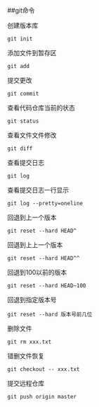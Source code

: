 ##git命令


创建版本库

	git init

添加文件到暂存区
	
	git add

提交更改

	git commit

查看代码仓库当前的状态

	git status

查看文件文件修改

	git diff

查看提交日志
	
	git log


查看提交日志一行显示

	git log --pretty=oneline

回退到上一个版本

	git reset --hard HEAD^

回退到上上一个版本

	git reset --hard HEAD^^

回退到100以前的版本

	git reset --hard HEAD~100

回退到指定版本号

	git reset --hard 版本号前几位

删除文件

	git rm xxx.txt 
	
错删文件恢复

	git checkout -- xxx.txt

提交远程仓库

	git push origin master




